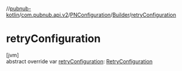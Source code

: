 //[pubnub-kotlin](../../../../index.md)/[com.pubnub.api.v2](../../index.md)/[PNConfiguration](../index.md)/[Builder](index.md)/[retryConfiguration](retry-configuration.md)

# retryConfiguration

[jvm]\
abstract override var [retryConfiguration](retry-configuration.md): [RetryConfiguration](../../../../../pubnub-core/pubnub-core-api/pubnub-core-api/com.pubnub.api.retry/-retry-configuration/index.md)
